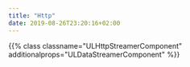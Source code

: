 ```yaml
---
title: "Http"
date: 2019-08-26T23:20:16+02:00
---
```


{{% class classname="ULHttpStreamerComponent" additionalprops="ULDataStreamerComponent" %}}